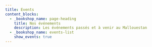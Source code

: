 ```yaml
---
title: Events
content_blocks:
  - _bookshop_name: page-heading
    title: Nos événements
    description: Les événements passés et à venir au Mallouestan
  - _bookshop_name: events-list
    show_events: true
---
```

